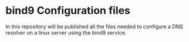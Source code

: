 # bind9 Configuration files
In this repository will be published all the files needed to configure a DNS resolver on a linux server using the bind9 service.
